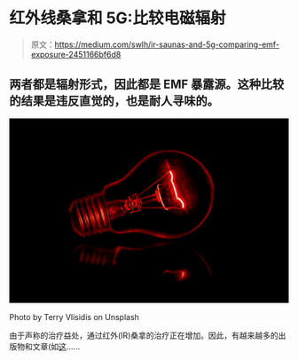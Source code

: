 # 红外线桑拿和 5G:比较电磁辐射

> 原文：<https://medium.com/swlh/ir-saunas-and-5g-comparing-emf-exposure-2451166bf6d8>

## 两者都是辐射形式，因此都是 EMF 暴露源。这种比较的结果是违反直觉的，也是耐人寻味的。

![](img/6c357140e0f616c9aedac2ff203624b4.png)

Photo by Terry Vlisidis on Unsplash

由于声称的治疗益处，通过红外(IR)桑拿的治疗正在增加。因此，有越来越多的出版物和文章(如[这](https://draxe.com/infrared-sauna/)……